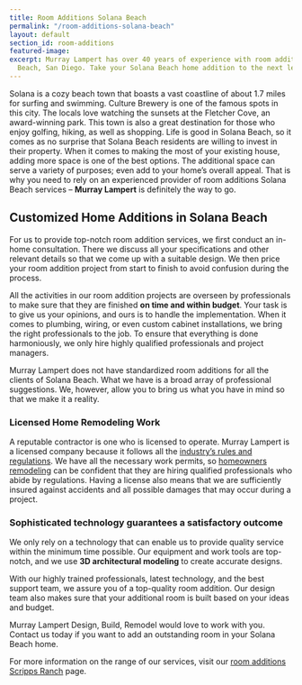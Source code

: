 ```yaml
---
title: Room Additions Solana Beach
permalink: "/room-additions-solana-beach"
layout: default
section_id: room-additions
featured-image: 
excerpt: Murray Lampert has over 40 years of experience with room additions in Solana
  Beach, San Diego. Take your Solana Beach home addition to the next level with us.
---
```


Solana is a cozy beach town that boasts a vast coastline of about 1.7 miles for surfing and swimming. Culture Brewery is one of the famous spots in this city. The locals love watching the sunsets at the Fletcher Cove, an award-winning park. This town is also a great destination for those who enjoy golfing, hiking, as well as shopping. Life is good in Solana Beach, so it comes as no surprise that Solana Beach residents are willing to invest in their property. When it comes to making the most of your existing house, adding more space is one of the best options. The additional space can serve a variety of purposes; even add to your home’s overall appeal. That is why you need to rely on an experienced provider of room additions Solana Beach services – <strong>Murray Lampert</strong> is definitely the way to go.

## Customized Home Additions in Solana Beach

For us to provide top-notch room addition services, we first conduct an in-home consultation. There we discuss all your specifications and other relevant details so that we come up with a suitable design. We then price your room addition project from start to finish to avoid confusion during the process.

All the activities in our room addition projects are overseen by professionals to make sure that they are finished <strong>on time and within budget</strong>. Your task is to give us your opinions, and ours is to handle the implementation. When it comes to plumbing, wiring, or even custom cabinet installations, we bring the right professionals to the job. To ensure that everything is done harmoniously, we only hire highly qualified professionals and project managers.

Murray Lampert does not have standardized room additions for all the clients of Solana Beach. What we have is a broad array of professional suggestions. We, however, allow you to bring us what you have in mind so that we make it a reality.
<h3>Licensed Home Remodeling Work</h3>
A reputable contractor is one who is licensed to operate. Murray Lampert is a licensed company because it follows all the <a href="http://murraylampert.com/another-better-business-bureau-torch-award/">industry’s rules and regulations</a>. We have all the necessary work permits, so <a href="http://murraylampert.com/">homeowners remodeling</a> can be confident that they are hiring qualified professionals who abide by regulations. Having a license also means that we are sufficiently insured against accidents and all possible damages that may occur during a project.
<h3>Sophisticated technology guarantees a satisfactory outcome</h3>
We only rely on a technology that can enable us to provide quality service within the minimum time possible. Our equipment and work tools are top-notch, and we use <strong>3D architectural modeling</strong> to create accurate designs.

With our highly trained professionals, latest technology, and the best support team, we assure you of a top-quality room addition. Our design team also makes sure that your additional room is built based on your ideas and budget.

Murray Lampert Design, Build, Remodel would love to work with you. Contact us today if you want to add an outstanding room in your Solana Beach home.

For more information on the range of our services, visit our <a href="http://murraylampert.com/room-additions-scripps-ranch">room additions Scripps Ranch</a> page.
